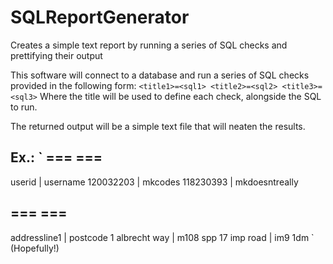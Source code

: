 # SQLReportGenerator
Creates a simple text report by running a series of SQL checks and prettifying their output

This software will connect to a database and run a series of SQL checks provided in the following form:
`
  <title1>=<sql1>
  <title2>=<sql2>
  <title3>=<sql3>
`
Where the title will be used to define each check, alongside the SQL to run.

The returned output will be a simple text file that will neaten the results.

Ex.:
`
=== <title1> ===
--------------------
userid     | username
120032203  | mkcodes
118230393  | mkdoesntreally

=== <title2> ===
-------------------
addressline1   | postcode
1 albrecht way | m108 spp
17 imp road    | im9 1dm
`
(Hopefully!)
